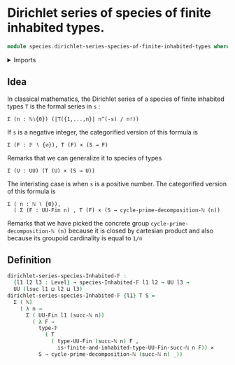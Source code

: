 # Dirichlet series of species of finite inhabited types.

```agda
module species.dirichlet-series-species-of-finite-inhabited-types where
```

<details><summary>Imports</summary>

```agda
open import elementary-number-theory.natural-numbers

open import foundation.universe-levels
open import foundation.dependent-pair-types
open import foundation.cartesian-product-types

open import species.species-of-finite-inhabited-types

open import univalent-combinatorics.finite-types
open import univalent-combinatorics.cycle-prime-decomposition-natural-numbers
open import univalent-combinatorics.inhabited-finite-types

```

</details>

## Idea

In classical mathematics, the Dirichlet series of a species of finite inhabited
types `T` is the formal series in `s` :

```text
Σ (n : ℕ∖{0}) (|T({1,...,n}| n^(-s) / n!))
```

If `s` is a negative integer, the categorified version of this formula is

```text
Σ (F : 𝔽 ∖ {∅}), T (F) × (S → F)
```

Remarks that we can generalize it to species of types

```text
Σ (U : UU) (T (U) × (S → U))
```

The interisting case is when `s` is a positive number. The categorified
version of this formula is

```text
Σ ( n : ℕ ∖ {0}),
  ( Σ (F : UU-Fin n) , T (F) × (S → cycle-prime-decomposition-ℕ (n))
```

Remarks that we have picked the concrete group `cycle-prime-decomposition-ℕ (n)`
because it is closed by cartesian product and also because its groupoid
cardinality is equal to `1/n`

## Definition

```agda
dirichlet-series-species-Inhabited-𝔽 :
  {l1 l2 l3 : Level} → species-Inhabited-𝔽 l1 l2 → UU l3 →
  UU (lsuc l1 ⊔ l2 ⊔ l3)
dirichlet-series-species-Inhabited-𝔽 {l1} T S =
  Σ ( ℕ)
    ( λ n →
      Σ ( UU-Fin l1 (succ-ℕ n))
        ( λ F →
          type-𝔽
            ( T
              ( type-UU-Fin (succ-ℕ n) F ,
                is-finite-and-inhabited-type-UU-Fin-succ-ℕ n F)) ×
          S → cycle-prime-decomposition-ℕ (succ-ℕ n) _))
```
